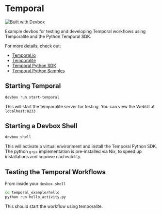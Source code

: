 # Temporal

[![Built with Devbox](https://jetpack.io/devbox/img/shield_galaxy.svg)](https://jetpack.io/devbox/docs/contributor-quickstart/)

Example devbox for testing and developing Temporal workflows using Temporalite and the Python Temporal SDK.

For more details, check out:

* [Temporal.io](https://temporal.io/)
* [Temporalite](https://github.com/temporalio/temporalite)
* [Temporal Python SDK](https://github.com/temporalio/sdk-python)
* [Temporal Python Samples](https://github.com/temporalio/sample-python)

## Starting Temporal

```bash
devbox run start-temporal
```

This will start the temporalite server for testing. You can view the WebUI at `localhost:8233`

## Starting a Devbox Shell

```bash
devbox shell
```

This will activate a virtual environment and install the Temporal Python SDK. The python `grpc` implementation is pre-installed via Nix, to speed up installations and improve cacheability.

## Testing the Temporal Workflows

From inside your `devbox shell`

```bash
cd temporal_example/hello
python run hello_activity.py
```

This should start the workflow using temporalite.
